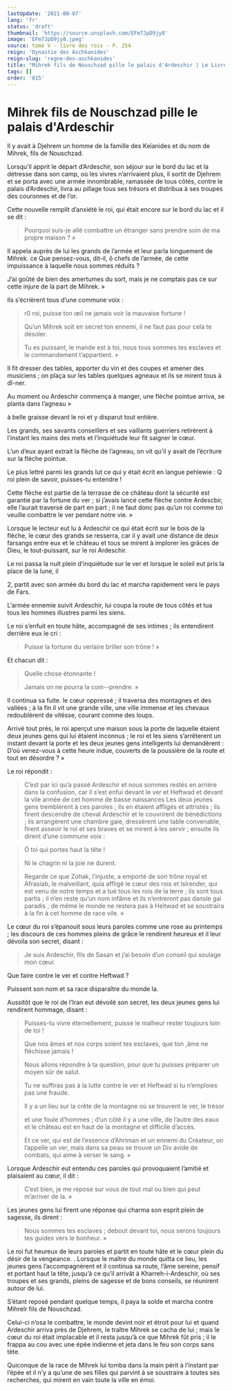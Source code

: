 ```yaml
---
lastUpdate: '2021-08-07'
lang: 'fr'
status: 'draft'
thumbnail: 'https://source.unsplash.com/EFm7JpD9jy8'
image: 'EFm7JpD9jy8.jpeg'
source: tome V - livre des rois - P. 254
reign: 'Dynastie des Aschkanides'
reign-slug: 'regne-des-aschkanides'
title: "Mihrek fils de Nouschzad pille le palais d'Ardeschir | Le Livre des Rois | Shâhnâmeh"
tags: []
order: '015'
---
```


<!-- LTeX: language=fr -->

# Mihrek fils de Nouschzad pille le palais d'Ardeschir

Il y avait à Djehrem un homme de la famille des Keïanides et du nom de Mihrek, fils de Nouschzad.

Lorsqu’il apprit le départ d’Ardeschir, son séjour sur le bord du lac et la détresse dans son camp, où les vivres n’arrivaient plus, il sortit de Djehrem et se porta avec une armée innombrable, ramassée de tous côtés, contre le palais d’Ardeschir, livra au pillage tous ses trésors et distribua à ses troupes des couronnes et de l’or.

Cette nouvelle remplit d’anxiété le roi, qui était encore sur le bord du lac et il se dit :

> Pourquoi suis-je allé combattre un étranger sans prendre soin de ma propre maison ? »

Il appela auprès de lui les grands de l’armée et leur parla longuement de Mihrek. ce Que pensez-vous, dit-il, ô chefs de l’armée, de cette impuissance à laquelle nous sommes réduits ?

J’ai goûté de bien des amertumes du sort, mais je ne comptais pas ce sur cette injure de la part de Mihrek. »

Ils s’écrièrent tous d’une commune voix :

> r0 roi, puisse ton œil ne jamais voir la mauvaise fortune !
>
> Qu’un Mihrek soit en secret ton ennemi, il ne faut pas pour cela te désoler.
>
> Tu es puissant, le mande est à toi, nous tous sommes tes esclaves et le commandement t’appartient. »

Il fit dresser des tables, apporter du vin et des coupes et amener des musiciens ; on plaça sur les tables quelques agneaux et ils se mirent tous à dî-ner.

Au moment ou Ardeschir commença à manger, une flèche pointue arriva, se planta dans l’agneau
»

à belle graisse devant le roi et y disparut tout entière.

Les grands, ses savants conseillers et ses vaillants guerriers retirèrent à l’instant les mains des mets et l’inquiétude leur fit saigner le cœur.

L’un d’eux ayant extrait la flèche de l’agneau, on vit qu’il y avait de l’écriture sur la flèche pointue.

Le plus lettré parmi les grands lut ce qui y était écrit en langue pehlewie : Q roi plein de savoir, puisses-tu entendre !

Cette flèche est partie de la terrasse de ce château dont la sécurité est garantie par la fortune du ver ; si j’avais lancé cette flèche contre Ardescbir, elle l’aurait traversé de part en part ; il ne faut donc pas qu’un roi comme toi veuille combattre le ver pendant notre vie. »

Lorsque le lecteur eut lu à Ardeschir ce qui était écrit sur le bois de la flèche, le cœur des grands se resserra, car il y avait une distance de deux farsangs entre eux et le château et tous se mirent à implorer les grâces de Dieu, le tout-puissant, sur le roi Ardeschir.

Le roi passa la nuit plein d’inquiétude sur le ver et lorsque le soleil eut pris la place de la lune, il

2, partit avec son armée du bord du lac et marcha rapidement vers le pays de Fars.

L’armée ennemie suivit Ardeschir, lui coupa la route de tous côtés et tua tous les hommes illustres parmi les siens.

Le roi s’enfuit en toute hâte, accompagné de ses intimes ; ils entendirent derrière eux le cri :

> Puisse la fortune du verlaire briller son trône ! »

Et chacun dit :

> Quelle chose étonnante !
>
> Jamais on ne pourra la com--prendre. »

Il continua sa fuite. le cœur oppressé ; il traversa des montagnes et des vallées ; à la fin il vit une grande ville, une ville immense et les chevaux redoublèrent de vitësse, courant comme des loups.

Arrivé tout près, le roi aperçut une maison sous la porte de laquelle étaient deux jeunes gens qui lui étaient inconnus ; le roi et les siens s’arrêterent un instant devant la porte et les deux jeunes gens intelligents lui demandèrent : D’où venez-vous à cette heure indue, couverts de la poussière de la route et tout en désordre ? »

Le roi répondit :

> C’est par ici qu’a passé Ardeschir et nous sommes restés en arrière dans la confusion, car il s’est enfui devant le ver et Heftwad et devant la vile armée de cet homme de basse naissances Les deux jeunes gens tremblèrent à ces paroles ; ils en étaient affligés et attristés ; ils firent descendre de cheval Ardeschir et le couvrirent de bénédictions ; ils arrangèrent une chambre gaie, dressèrent une table convenable, firent asseoir le roi et ses braves et se mirent à les servir ; ensuite ils dirent d’une commune voix :

> Ô toi qui portes haut la tête !
>
> Ni le chagrin ni la joie ne durent.
>
> Regarde ce que Zohak, l’injuste, a emporté de son trône royal et Afrasiab, le malveillant, quia affligé le cœur des rois et lslrender, qui est venu de notre temps et a tué tous les rois de la terre ; ils sont tous partis ; il n’en reste qu’un nom infâme et ils n’entreront pas dansle gai paradis ; de même le monde ne restera pas à Heitwad et se soustraira à la fin à cet homme de race vile. »

Le cœur du roi s’épanouit sous leurs paroles comme une rose au printemps ; les discours de ces hommes pleins de grâce le rendirent heureux et il leur dévoila son secret, disant :

> Je suis Ardeschir, fils de Sasan et j’ai besoin d’un conseil qui soulage mon cœur.

Que faire contre le ver et contre Heftwad ?

Puissent son nom et sa race disparaître du monde la.

Aussitôt que le roi de l’Iran eut dévoilé son secret, les deux jeunes gens lui rendirent hommage, disant :

> Puisses-tu vivre éternellement, puisse le malheur rester toujours loin de toi !
>
> Que nos âmes et nos corps soient tes esclaves, que ton ,âme ne fléchisse jamais !
>
> Nous allons répondre à ta question, pour que tu puisses préparer un moyen sûr de salut.
>
> Tu ne suffiras pas à la lutte contre le ver et Heftwad si tu n’emploies pas une fraude.
>
> Il y a un lieu sur la crête de la montagne où se trouvent le ver, le trésor 
>
> et une foule d’hommes ; d’un côté il y a une ville, de l’autre des eaux et le château est en haut de la montagne et difficile d’accès.
>
> Et ce ver, qui est de l’essence d’Ahriman et un ennemi du Créateur, on l’appelle un ver, mais dans sa peau se trouve un Div avide de combats, qui aime à verser le sang. »

Lorsque Ardeschir eut entendu ces paroles qui provoquaient l’amitié et plaisaient au cœur, il dit :

> C’est bien, je me repose sur vous de tout mal ou bien qui peut m’arriver de la. »

Les jeunes gens lui firent une réponse qui charma son esprit plein de sagesse, ils dirent :

> Nous sommes tes esclaves ; debout devant toi, nous serons toujours tes guides vers le bonheur. »

Le roi fut heureux de leurs paroles et partit en toute hâte et le cœur plein du désir de la vengeance. .
Lorsque le maître du monde quitta ce lieu, les jeunes gens l’accompagnèrent et il continua sa route, l’âme sereine, pensif et portant haut la tête, jusqu’à ce qu’il arrivât à Kharreh-i-Ardeschir, où ses troupes et ses grands, pleins de sagesse et de bons conseils, se réunirent autour de lui.

S’étant reposé pendant quelque temps, il paya la solde et marcha contre Mihrelr fils de Nouschzad.

Celui-ci n’osa le combattre, le monde devint noir et étroit pour lui et quand Ardeschir arriva près de Djehrem, le traître Mihrek se cacha de lui ; mais le cœur du roi était implacable et il resta jusqu’à ce que Mihrek fût pris ; il le frappa au cou avec une épée indienne et jeta dans le feu son corps sans tète.

Quiconque de la race de Mihrek lui tomba dans la main périt à l’instant par l’épée et il n’y a qu’une de ses filles qui parvint à se soustraire à toutes ses recherches, qui mirent en vain toute la ville en émoi.
